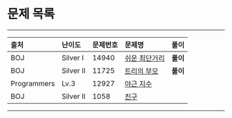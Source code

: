 # 문제 목록

---

|출처|난이도|문제번호|문제명|풀이|
|:---|:---|:---|:---|:---|
|BOJ|Silver I|14940|[쉬운 최단거리](https://www.acmicpc.net/problem/14940)|**풀이**|
|BOJ|Silver II|11725|[트리의 부모](https://www.acmicpc.net/problem/11725)|**풀이**|
|Programmers|Lv.3|12927|[야근 지수](https://school.programmers.co.kr/learn/courses/30/lessons/12927?language=python3)||
|BOJ|Silver II|1058|[친구](https://www.acmicpc.net/problem/1058)||

---
